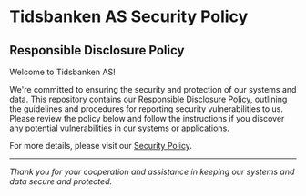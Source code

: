 # Tidsbanken AS Security Policy

## Responsible Disclosure Policy

Welcome to Tidsbanken AS!  

We're committed to ensuring the security and protection of our systems and data. This repository contains our Responsible Disclosure Policy, outlining the guidelines and procedures for reporting security vulnerabilities to us. Please review the policy below and follow the instructions if you discover any potential vulnerabilities in our systems or applications.

For more details, please visit our [Security Policy](./SECURITY.md).

---

_Thank you for your cooperation and assistance in keeping our systems and data secure and protected._
